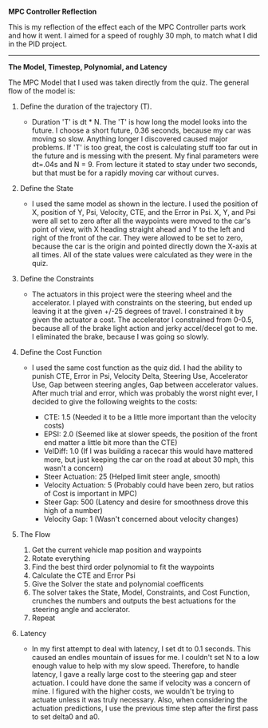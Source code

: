 **MPC Controller Reflection** 

This is my reflection of the effect each of the MPC Controller parts work and how it went. I aimed for a speed of roughly 30 mph, to match what I did in the PID project.

---

**The Model, Timestep, Polynomial, and Latency**

The MPC Model that I used was taken directly from the quiz. The general flow of the model is:
 1. Define the duration of the trajectory (T). 
    * Duration 'T' is dt * N. The 'T' is how long the model looks into the future. I choose a short future, 0.36 seconds, because my car was moving so slow. Anything longer I discovered caused major problems. If 'T' is too great, the cost is calculating stuff too far out in the future and is messing with the present. My final parameters were dt=.04s and N = 9. From lecture it stated to stay under two seconds, but that must be for a rapidly moving car without curves.
 2. Define the State
      * I used the same model as shown in the lecture. I used the position of X, position of Y, Psi, Velocity, CTE, and the Error in Psi. X, Y, and Psi were all set to zero after all the waypoints were moved to the car's point of view, with X heading straight ahead and Y to the left and right of the front of the car. They were allowed to be set to zero, because the car is the origin and pointed directly down the X-axis at all times. All of the state values were calculated as they were in the quiz.
 3. Define the Constraints
      * The actuators in this project were the steering wheel and the accelerator. I played with constraints on the steering, but ended up leaving it at the given +/-25 degrees of travel. I constrained it by given the actuator a cost. The accelerator I constrained from 0-0.5, because all of the brake light action and jerky accel/decel got to me. I eliminated the brake, because I was going so slowly.
 4. Define the Cost Function
      * I used the same cost function as the quiz did. I had the ability to punish CTE, Error in Psi, Velocity Delta, Steering Use, Accelerator Use, Gap between steering angles, Gap between accelerator values. After much trial and error, which was probably the worst night ever, I decided to give the following weights to the costs:

      
        * CTE:     1.5 (Needed it to be a little more important than the velocity costs)
        * EPSI:    2.0 (Seemed like at slower speeds, the position of the front end matter a little bit more than the CTE)
        * VelDiff: 1.0 (If I was building a racecar this would have mattered more, but just keeping the car on the road at about 30 mph, this wasn't a concern)
        * Steer Actuation:     25 (Helped limit steer angle, smooth)
        * Velocity Actuation:   5 (Probably could have been zero, but ratios of Cost is important in MPC)
        * Steer Gap:          500 (Latency and desire for smoothness drove this high of a number)
        * Velocity Gap:         1 (Wasn't concerned about velocity changes)
      
5. The Flow
     1. Get the current vehicle map position and waypoints
     2. Rotate everything
     3. Find the best third order polynomial to fit the waypoints
     4. Calculate the CTE and Error Psi
     5. Give the Solver the state and polynomial coefficents
     6. The solver takes the State, Model, Constraints, and Cost Function, crunches the numbers and outputs the best actuations for the steering angle and acclerator.
     7. Repeat
6. Latency
     * In my first attempt to deal with latency, I set dt to 0.1 seconds. This caused an endles mountain of issues for me. I couldn't set N to a low enough value to help with my slow speed. Therefore, to handle latency, I gave a really large cost to the steering gap and steer actuation. I could have done the same if velocity was a concern of mine. I figured with the higher costs, we wouldn't be trying to actuate unless it was truly necessary. Also, when considering the actuation predictions, I use the previous time step after the first pass to set delta0 and a0.
      
